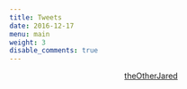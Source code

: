 ```yaml
---
title: Tweets
date: 2016-12-17
menu: main
weight: 3
disable_comments: true
---
```


<div align=center><a class="twitter-timeline" data-width="600" data-theme="light" href="https://twitter.com/theOtherJared">theOtherJared</a></div>
<script async src="https://platform.twitter.com/widgets.js" charset="utf-8"></script> 


